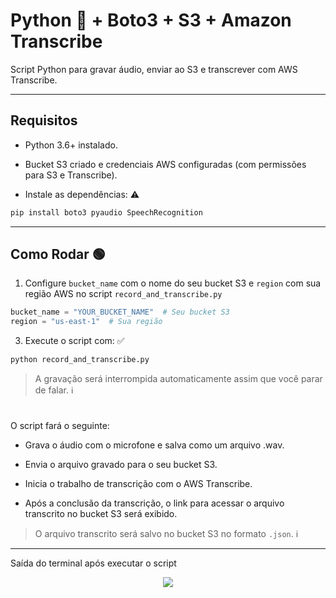 # Python 🐍 + Boto3 + S3 + Amazon Transcribe


Script Python para gravar áudio, enviar ao S3 e transcrever com AWS Transcribe.


---


## Requisitos


  - Python 3.6+ instalado.


  - Bucket S3 criado e credenciais AWS configuradas (com permissões para S3 e Transcribe).


  - Instale as dependências: ⚠️
```bash
pip install boto3 pyaudio SpeechRecognition  
```


---


## Como Rodar 🟢


1. Configure `bucket_name` com o nome do seu bucket S3 e `region` com sua região AWS no script `record_and_transcribe.py`
```python
bucket_name = "YOUR_BUCKET_NAME"  # Seu bucket S3
region = "us-east-1"  # Sua região
```


3. Execute o script com: ✅
```bash
python record_and_transcribe.py
```
> A gravação será interrompida automaticamente assim que você parar de falar. ℹ️


#


O script fará o seguinte:


  - Grava o áudio com o microfone e salva como um arquivo .wav.
  
  
  - Envia o arquivo gravado para o seu bucket S3.


  - Inicia o trabalho de transcrição com o AWS Transcribe.


  - Após a conclusão da transcrição, o link para acessar o arquivo transcrito no bucket S3 será exibido.
  > O arquivo transcrito será salvo no bucket S3 no formato `.json`. ℹ️


  ---


Saída do terminal após executar o script


<div align="center">
  <img src="https://github.com/user-attachments/assets/48b3c357-ac99-45a0-99c0-b56065461cf4"/>
</div>
  

